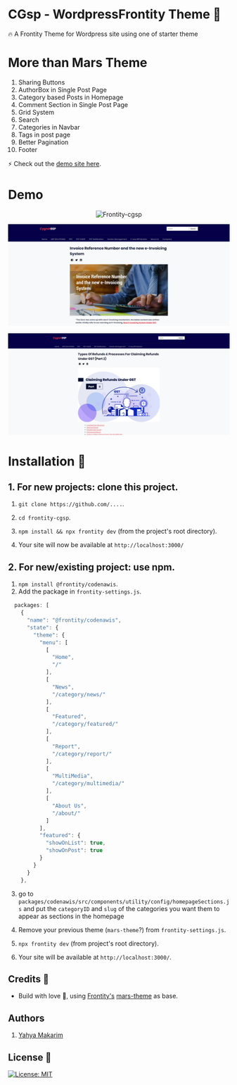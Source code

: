 # CGsp - WordpressFrontity Theme :art:

:fire: A Frontity Theme for Wordpress site using one of starter theme

# More than Mars Theme
1. Sharing Buttons
2. AuthorBox in Single Post Page
3. Category based Posts in Homepage
4. Comment Section in Single Post Page
5. Grid System
6. Search
7. Categories in Navbar
8. Tags in post page
9. Better Pagination
10. Footer

:zap: Check out the [demo site here](#comingsoon).

# Demo 

<p align="center">
  <img alt="Frontity-cgsp" src="assets/homepage.png">
</p>

<p align="center">
  <img alt="Frontity-cgsp" src="assets/demo.png">
</p>
<p align="left">
  <img alt="Frontity-cgsp" src="assets/demo-2.png">
</p>

# Installation :wrench:

## 1. For new projects: clone this project.

1. `git clone https://github.com/....`.
2. `cd frontity-cgsp`.
3. `npm install && npx frontity dev` (from the project's root directory).

4. Your site will now be available at `http://localhost:3000/`

## 2. For new/existing project: use npm.

1. `npm install @frontity/codenawis`.
2. Add the package in `frontity-settings.js`.

```javascript
  packages: [
    {
      "name": "@frontity/codenawis",
      "state": {
        "theme": {
          "menu": [
            [
              "Home",
              "/"
            ],
            [
              "News",
              "/category/news/"
            ],
            [
              "Featured",
              "/category/featured/"
            ],
            [
              "Report",
              "/category/report/"
            ],
            [
              "MultiMedia",
              "/category/multimedia/"
            ],
            [
              "About Us",
              "/about/"
            ]
          ],
          "featured": {
            "showOnList": true,
            "showOnPost": true
          }
        }
      }
    },
```

3. go to `packages/codenawis/src/components/utility/config/homepageSections.js` and put the `categoryID` and `slug` of the categories you want them to appear as sections in the homepage

4. Remove your previous theme (`mars-theme`?) from `frontity-settings.js`.
5. `npx frontity dev` (from project's root directory).
6. Your site will be available at `http://localhost:3000/`.

## Credits :white_flower:

- Build with love :blue_heart:, using [Frontity's](https://frontity.org) [mars-theme](https://www.npmjs.com/package/@frontity/mars-theme) as base.

## Authors

1. [Yahya Makarim](https://instagram.com/codenawis)

## License :scroll:

[![License: MIT](https://img.shields.io/badge/License-MIT-yellow.svg)](https://opensource.org/licenses/MIT)  